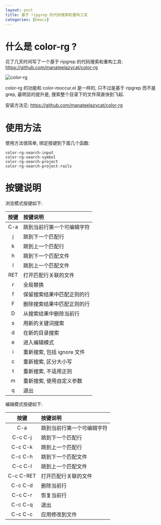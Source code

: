 ```yaml
---
layout: post
title: 基于 ripgrep 的代码搜索和重构工具
categories: [Emacs]
---
```


# 什么是 color-rg ?
花了几天时间写了一个基于 ripgrep 的代码搜索和重构工具: https://github.com/manateelazycat/color-rg

![color-rg]({{site.url}}/pics/color-rg/color-rg.png)

color-rg 的功能和 color-moccur.el 是一样的, 只不过是基于 ripgrep 而不是 grep, 最明显的提升是, 搜索整个目录下的文件简直快到飞起.

安装方法见: https://github.com/manateelazycat/color-rg

# 使用方法

使用方法很简单, 绑定按键到下面几个函数:
```elisp
color-rg-search-input
color-rg-search-symbol
color-rg-search-project
color-rg-search-project-rails
```

# 按键说明
浏览模式按键如下:

| 按键 | 按键说明                               |
| :--------: | :----                                           |
| C-a        | 跳到当前行第一个可编辑字符 |
| j          | 跳到下一个匹配行            |
| k          | 跳到上一个匹配行        |
| h          | 跳到下一个匹配文件               |
| l          | 跳到上一个匹配文件            |
| RET        | 打开匹配行关联的文件      |
| r           | 全局替换 |
| f           | 保留搜索结果中匹配正则的行 |
| F          | 删除搜索结果中匹配正则的行 |
| D         | 从搜索结果中删除当前行 |
| s          | 用新的关键词搜索|
| d          | 在新的目录搜索 |
| e          | 进入编辑模式                          |
| i           | 重新搜索, 包括 ignore 文件 |
| c          | 重新搜索, 区分大小写 |
| t           | 重新搜索, 不适用正则 |
| m         | 重新搜索, 使用自定义参数 |
| q          | 退出                                          |

编辑模式按键如下:

| 按键 | 按键说明                               |
| :--------: | :----                                           |
| C-a        | 跳到当前行第一个可编辑字符 |
| C-c C-j    | 跳到下一个匹配行            |
| C-c C-k    | 跳到上一个匹配行        |
| C-c C-h    | 跳到下一个匹配文件               |
| C-c C-l    | 跳到上一个匹配文件            |
| C-c C-RET  | 打开匹配行关联的文件      |
| C-c C-d    | 删除当前行                     |
| C-c C-r    | 恢复当前行                     |
| C-c C-q    | 退出                                          |
| C-c C-c    | 应用修改到文件              |
